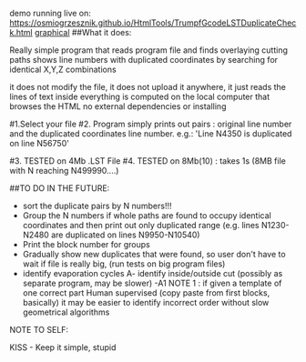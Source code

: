 demo running live on:
https://osmiogrzesznik.github.io/HtmlTools/TrumpfGcodeLSTDuplicateCheck.html
[graphical](https://osmiogrzesznik.github.io/HtmlTools/inconsistencyCheck.html)
##What it does:

Really simple program that reads program file
and finds overlaying cutting paths
shows line numbers with duplicated coordinates
by searching for identical X,Y,Z combinations

it does not modify the file,
it does not upload it anywhere,
it just reads the lines of text inside
everything is computed on the local computer that browses the HTML
no external dependencies or installing

#1.Select your file
#2. Program simply prints out pairs :
original line number and
the duplicated coordinates line number. e.g.:
'Line N4350 is duplicated on line N56750'

#3. TESTED on 4Mb .LST File
#4. TESTED on 8Mb(10) : takes 1s (8MB file with N reaching N499990....)

##TO DO IN THE FUTURE:
- sort the duplicate pairs by N numbers!!!
- Group the N numbers if whole paths are found to occupy identical coordinates
	and then print out only duplicated range
	(e.g. lines N1230-N2480 are duplicated on lines N9950-N10540)
- Print the block number for groups
- Gradually show new duplicates that were found, so user don't have to wait if file is really big, (run tests on big program files)
- identify evaporation cycles
	A- identify inside/outside cut (possibly as separate program, may be slower)
	-A1 NOTE 1 : if given a template of one correct part Human supervised (copy paste from first blocks, basically)
	it may be easier to identify incorrect order without slow geometrical algorithms

NOTE TO SELF:

KISS - Keep it simple, stupid
